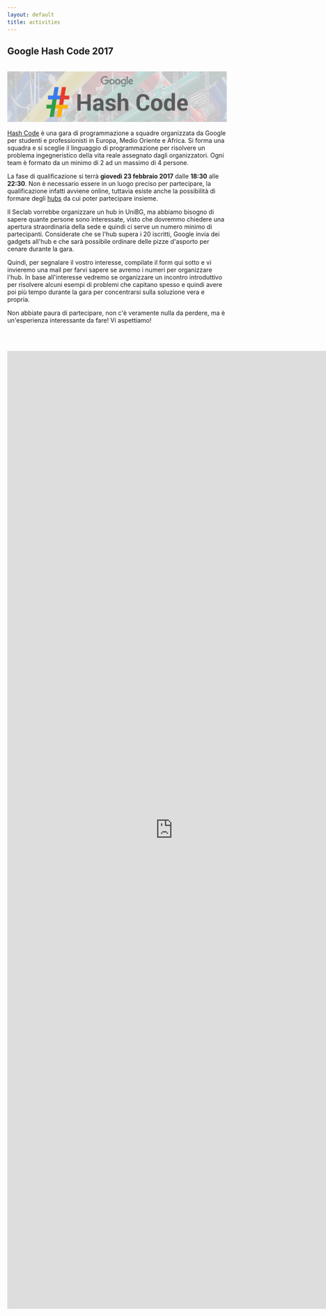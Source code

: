 ```yaml
---
layout: default
title: activities
---
```


Google Hash Code 2017
---------------------

<br>
<img class="img-responsive center-block"
     src="/assets/activities/hashcode/google_hashcode_1.png" />
<br>

[Hash Code](https://hashcode.withgoogle.com) è una gara di programmazione a
squadre organizzata da Google per studenti e professionisti in Europa, Medio
Oriente e Africa. Si forma una squadra e si sceglie il linguaggio di
programmazione per risolvere un problema ingegneristico della vita reale
assegnato dagli organizzatori. Ogni team è formato da un minimo di 2 ad un
massimo di 4 persone.

La fase di qualificazione si terrà **giovedì 23 febbraio 2017** dalle **18:30**
alle **22:30**. Non è necessario essere in un luogo preciso per partecipare, la
qualificazione infatti avviene online, tuttavia esiste anche la possibilità di
formare degli [hubs](https://hashcode.withgoogle.com/hubs.html) da cui poter
partecipare insieme.

Il Seclab vorrebbe organizzare un hub in UniBG, ma abbiamo bisogno di sapere
quante persone sono interessate, visto che dovremmo chiedere una apertura
straordinaria della sede e quindi ci serve un numero minimo di partecipanti.
Considerate che se l'hub supera i 20 iscritti, Google invia dei gadgets all'hub
e che sarà possibile ordinare delle pizze d'asporto per cenare durante la gara.

Quindi, per segnalare il vostro interesse, compilate il form qui sotto e vi
invieremo una mail per farvi sapere se avremo i numeri per organizzare l'hub.
In base all'interesse vedremo se organizzare un incontro introduttivo per
risolvere alcuni esempi di problemi che capitano spesso e quindi avere poi più
tempo durante la gara per concentrarsi sulla soluzione vera e propria.

Non abbiate paura di partecipare, non c'è veramente nulla da perdere, ma è
un'esperienza interessante da fare! Vi aspettiamo!

<br><br>

<div style="text-align:center;">
    <iframe src="https://docs.google.com/forms/d/e/1FAIpQLSeYdrxZfDMJ2bSLZpuNDxIlxMzbXn57IEEyAH0FUW40TDCMRg/viewform?embedded=true"
            width="760" height="2200" frameborder="0" marginheight="0" marginwidth="0">Loading...</iframe>
</div>

